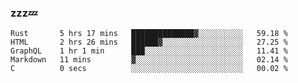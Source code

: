### zzz💤

<!--
**ArberSephirotheca/ArberSephirotheca** is a ✨ _special_ ✨ repository because its `README.md` (this file) appears on your GitHub profile.

Here are some ideas to get you started:

- 🌱 I’m currently learning Rust, Distributed System, and Database.
- 😄 Pronouns: He/Him
-->

<!--START_SECTION:waka-->

```text
Rust       5 hrs 17 mins   ██████████████▓░░░░░░░░░░   59.18 %
HTML       2 hrs 26 mins   ██████▓░░░░░░░░░░░░░░░░░░   27.25 %
GraphQL    1 hr 1 min      ███░░░░░░░░░░░░░░░░░░░░░░   11.41 %
Markdown   11 mins         ▓░░░░░░░░░░░░░░░░░░░░░░░░   02.14 %
C          0 secs          ░░░░░░░░░░░░░░░░░░░░░░░░░   00.02 %
```

<!--END_SECTION:waka-->
